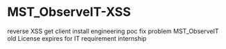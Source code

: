 # MST_ObserveIT-XSS
 reverse XSS get client install engineering poc fix problem MST_ObserveIT old License expires for IT requirement internship
